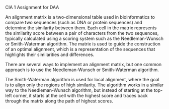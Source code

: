 CIA 1 Assignment for DAA

An alignment matrix is a two-dimensional table used in bioinformatics to compare two sequences (such as DNA or protein sequences) 
and determine the similarity between them. Each cell in the matrix represents the similarity score between a pair of characters from 
the two sequences, typically calculated using a scoring system such as the Needleman-Wunsch or Smith-Waterman algorithm. The matrix is
used to guide the construction of an optimal alignment, which is a representation of the sequences that highlights their similarities 
and differences.

There are several ways to implement an alignment matrix, but one common approach is to use the Needleman-Wunsch or Smith-Waterman algorithm.

The Smith-Waterman algorithm is used for local alignment, where the goal is to align only the regions of high similarity. The algorithm works
in a similar way to the Needleman-Wunsch algorithm, but instead of starting at the top-left corner, it starts at the cell with the highest score
and traces back through the matrix along the path of highest scores.

